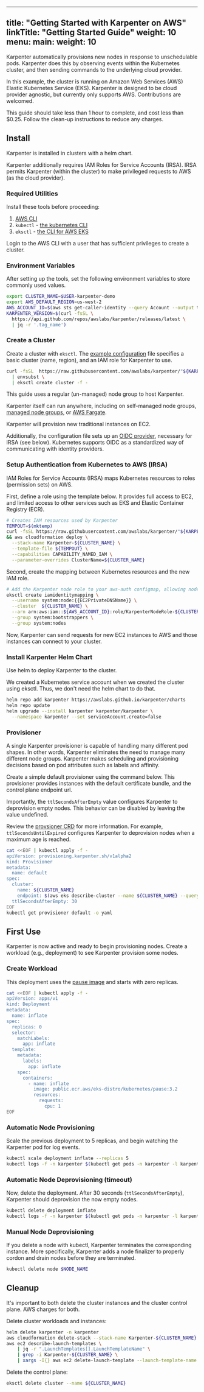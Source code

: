 
---
title: "Getting Started with Karpenter on AWS"
linkTitle: "Getting Started Guide"
weight: 10
menu:
  main:
    weight: 10
---

Karpenter automatically provisions new nodes in response to unschedulable
pods. Karpenter does this by observing events within the Kubernetes cluster,
and then sending commands to the underlying cloud provider. 

In this example, the cluster is running on Amazon Web Services (AWS) Elastic
Kubernetes Service (EKS). Karpenter is designed to be cloud provider agnostic,
but currently only supports AWS. Contributions are welcomed. 

This guide should take less than 1 hour to complete, and cost less than $0.25.
Follow the clean-up instructions to reduce any charges.

## Install

Karpenter is installed in clusters with a helm chart.

Karpenter additionally requires IAM Roles for Service Accounts (IRSA). IRSA
permits Karpenter (within the cluster) to make privileged requests to AWS (as
the cloud provider). 

### Required Utilities

Install these tools before proceeding:

1. [AWS CLI](https://docs.aws.amazon.com/cli/latest/userguide/install-cliv2-linux.html)
2. `kubectl` - [the kubernetes CLI](https://kubernetes.io/docs/tasks/tools/install-kubectl-linux/)
3. `eksctl` - [the CLI for AWS EKS](https://docs.aws.amazon.com/eks/latest/userguide/eksctl.html)

Login to the AWS CLI with a user that has sufficient privileges to create a
cluster. 

### Environment Variables

After setting up the tools, set the following environment variables to store
commonly used values. 

```bash
export CLUSTER_NAME=$USER-karpenter-demo
export AWS_DEFAULT_REGION=us-west-2
AWS_ACCOUNT_ID=$(aws sts get-caller-identity --query Account --output text)
KARPENTER_VERSION=$(curl -fsSL \
  https://api.github.com/repos/awslabs/karpenter/releases/latest \
  | jq -r '.tag_name')
```

### Create a Cluster

Create a cluster with `eksctl`. The [example configuration](eks-config.yaml) file specifies a basic cluster (name, region), and an IAM role for Karpenter to use. 

```bash
curl -fsSL  https://raw.githubusercontent.com/awslabs/karpenter/"${KARPENTER_VERSION}"/pkg/cloudprovider/aws/docs/eks-config.yaml \
  | envsubst \
  | eksctl create cluster -f -
```

This guide uses a regular (un-managed) node group to host Karpenter.

Karpenter itself can run anywhere, including on self-managed node groups, [managed node groups](https://docs.aws.amazon.com/eks/latest/userguide/managed-node-groups.html), or [AWS Fargate](https://aws.amazon.com/fargate/).

Karpenter will provision new traditional instances on EC2. 

Additionally, the configuration file sets up an [OIDC
provider](https://kubernetes.io/docs/reference/access-authn-authz/authentication/#openid-connect-tokens),
necessary for IRSA (see below). Kubernetes supports OIDC as a standardized way
of communicating with identity providers. 

### Setup Authentication from Kubernetes to AWS (IRSA)

IAM Roles for Service Accounts (IRSA) maps Kubernetes resources to roles
(permission sets) on AWS. 

First, define a role using the template below. It provides full access to EC2,
and limited access to other services such as EKS and Elastic Container Registry
(ECR).

```bash
# Creates IAM resources used by Karpenter
TEMPOUT=$(mktemp)
curl -fsSL https://raw.githubusercontent.com/awslabs/karpenter/"${KARPENTER_VERSION}"/docs/aws/karpenter.cloudformation.yaml > $TEMPOUT \
&& aws cloudformation deploy \
  --stack-name Karpenter-${CLUSTER_NAME} \
  --template-file ${TEMPOUT} \
  --capabilities CAPABILITY_NAMED_IAM \
  --parameter-overrides ClusterName=${CLUSTER_NAME}
```

Second, create the mapping between Kubernetes resources and the new IAM role. 

```bash
# Add the Karpenter node role to your aws-auth configmap, allowing nodes with this role to connect to the cluster.
eksctl create iamidentitymapping \
  --username system:node:{{EC2PrivateDNSName}} \
  --cluster  ${CLUSTER_NAME} \
  --arn arn:aws:iam::${AWS_ACCOUNT_ID}:role/KarpenterNodeRole-${CLUSTER_NAME} \
  --group system:bootstrappers \
  --group system:nodes
```

Now, Karpenter can send requests for new EC2 instances to AWS and those instances can connect to your cluster. 

### Install Karpenter Helm Chart

Use helm to deploy Karpenter to the cluster. 

We created a Kubernetes service account when we created the cluster using
eksctl. Thus, we don't need the helm chart to do that.

```bash
helm repo add karpenter https://awslabs.github.io/karpenter/charts
helm repo update
helm upgrade --install karpenter karpenter/karpenter \
  --namespace karpenter --set serviceAccount.create=false
```

### Provisioner

A single Karpenter provisioner is capable of handling many different pod
shapes. In other words, Karpenter eliminates the need to manage many different
node groups. Karpenter makes scheduling and provisioning decisions based on pod
attributes such as labels and affinity. 

Create a simple default provisioner using the command below. This provisioner
provides instances with the default certificate bundle, and the control plane
endpoint url. 

Importantly, the `ttlSecondsAfterEmpty` value configures Karpenter to
deprovision empty nodes. This behavior can be disabled by leaving the value
undefined. 

Review the [provsioner CRD](prov-crd.md) for more information. For example, 
`ttlSecondsUntilExpired` configures Karpenter to deprovision
nodes when a maximum age is reached. 


```bash
cat <<EOF | kubectl apply -f -
apiVersion: provisioning.karpenter.sh/v1alpha2
kind: Provisioner
metadata:
  name: default
spec:
  cluster:
    name: ${CLUSTER_NAME}
    endpoint: $(aws eks describe-cluster --name ${CLUSTER_NAME} --query "cluster.endpoint" --output json)
  ttlSecondsAfterEmpty: 30
EOF
kubectl get provisioner default -o yaml
```

## First Use

Karpenter is now active and ready to begin provisioning nodes. Create a
workload (e.g., deployment) to see Karpenter provision some nodes. 

### Create Workload

This deployment uses the [pause image](https://www.ianlewis.org/en/almighty-pause-container) and starts with zero replicas. 

```bash
cat <<EOF | kubectl apply -f -
apiVersion: apps/v1
kind: Deployment
metadata:
  name: inflate
spec:
  replicas: 0
  selector:
    matchLabels:
      app: inflate
  template:
    metadata:
      labels:
        app: inflate
    spec:
      containers:
        - name: inflate
          image: public.ecr.aws/eks-distro/kubernetes/pause:3.2
          resources:
            requests:
              cpu: 1
EOF
```
### Automatic Node Provisioning 

Scale the previous deployment to 5 replicas, and begin watching the Karpenter
pod for log events. 

```bash
kubectl scale deployment inflate --replicas 5
kubectl logs -f -n karpenter $(kubectl get pods -n karpenter -l karpenter=controller -o name)
```

### Automatic Node Deprovisioning (timeout)

Now, delete the deployment. After 30 seconds (`ttlSecondsAfterEmpty`),
Karpenter should deprovision the now empty nodes. 

```bash
kubectl delete deployment inflate
kubectl logs -f -n karpenter $(kubectl get pods -n karpenter -l karpenter=controller -o name)
```

### Manual Node Deprovisioning

If you delete a node with kubectl, Karpenter terminates the corresponding instance. More specifically, Karpenter adds a node finalizer to properly cordon and drain nodes before they are terminated.

```bash
kubectl delete node $NODE_NAME
```

## Cleanup

It's important to both delete the cluster instances and the cluster control
plane. AWS charges for both. 

Delete cluster workloads and instances: 

```bash
helm delete karpenter -n karpenter
aws cloudformation delete-stack --stack-name Karpenter-${CLUSTER_NAME}
aws ec2 describe-launch-templates \
    | jq -r ".LaunchTemplates[].LaunchTemplateName" \
    | grep -i Karpenter-${CLUSTER_NAME} \
    | xargs -I{} aws ec2 delete-launch-template --launch-template-name {}
```

Delete the control plane: 

```bash
eksctl delete cluster --name ${CLUSTER_NAME}
```
